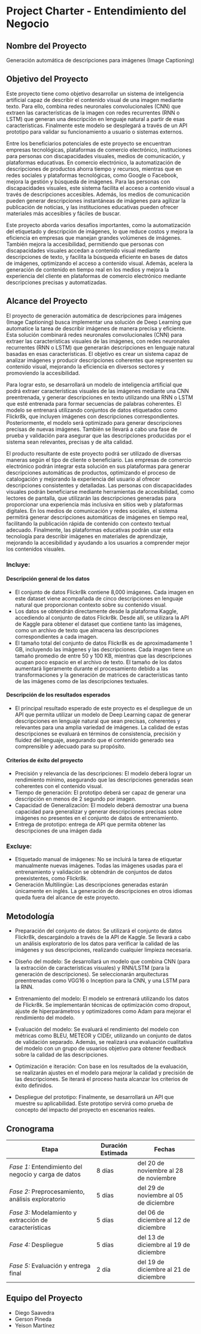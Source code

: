 # Project Charter - Entendimiento del Negocio

## Nombre del Proyecto

Generación automática de descripciones para imágenes (Image Captioning)

## Objetivo del Proyecto

Este proyecto tiene como objetivo desarrollar un sistema de inteligencia artificial capaz de describir el contenido visual de una imagen mediante texto. Para ello, combina redes neuronales convolucionales (CNN) que extraen las características de la imagen con redes recurrentes (RNN o LSTM) que generan una descripción en lenguaje natural a partir de esas características. Finalmente este modelo se desplegará a través de un API prototipo para validar su funcionamiento a usuario o sistemas externos.

Entre los beneficiarios potenciales de este proyecto se encuentran empresas tecnológicas, plataformas de comercio electrónico, instituciones para personas con discapacidades visuales, medios de comunicación, y plataformas educativas. En comercio electrónico, la automatización de descripciones de productos ahorra tiempo y recursos, mientras que en redes sociales y plataformas tecnológicas, como Google o Facebook, mejora la gestión y búsqueda de imágenes. Para las personas con discapacidades visuales, este sistema facilita el acceso a contenido visual a través de descripciones accesibles. Además, los medios de comunicación pueden generar descripciones instantáneas de imágenes para agilizar la publicación de noticias, y las instituciones educativas pueden ofrecer materiales más accesibles y fáciles de buscar.

Este proyecto aborda varios desafíos importantes, como la automatización del etiquetado y descripción de imágenes, lo que reduce costos y mejora la eficiencia en empresas que manejan grandes volúmenes de imágenes. También mejora la accesibilidad, permitiendo que personas con discapacidades visuales accedan a contenido visual mediante descripciones de texto, y facilita la búsqueda eficiente en bases de datos de imágenes, optimizando el acceso a contenido visual. Además, acelera la generación de contenido en tiempo real en los medios y mejora la experiencia del cliente en plataformas de comercio electrónico mediante descripciones precisas y automatizadas.

## Alcance del Proyecto

El proyecto de generación automática de descripciones para imágenes (Image Captioning) busca implementar una solución de Deep Learning que automatice la tarea de describir imágenes de manera precisa y eficiente. Esta solución combinará redes neuronales convolucionales (CNN) para extraer las características visuales de las imágenes, con redes neuronales recurrentes (RNN o LSTM) que generarán descripciones en lenguaje natural basadas en esas características. El objetivo es crear un sistema capaz de analizar imágenes y producir descripciones coherentes que representen su contenido visual, mejorando la eficiencia en diversos sectores y promoviendo la accesibilidad.

Para lograr esto, se desarrollará un modelo de inteligencia artificial que podrá extraer características visuales de las imágenes mediante una CNN preentrenada, y generar descripciones en texto utilizando una RNN o LSTM que esté entrenada para formar secuencias de palabras coherentes. El modelo se entrenará utilizando conjuntos de datos etiquetados como Flickr8k, que incluyen imágenes con descripciones correspondientes. Posteriormente, el modelo será optimizado para generar descripciones precisas de nuevas imágenes. También se llevará a cabo una fase de prueba y validación para asegurar que las descripciones producidas por el sistema sean relevantes, precisas y de alta calidad.

El producto resultante de este proyecto podrá ser utilizado de diversas maneras según el tipo de cliente o beneficiario. Las empresas de comercio electrónico podrán integrar esta solución en sus plataformas para generar descripciones automáticas de productos, optimizando el proceso de catalogación y mejorando la experiencia del usuario al ofrecer descripciones consistentes y detalladas. Las personas con discapacidades visuales podrán beneficiarse mediante herramientas de accesibilidad, como lectores de pantalla, que utilizarán las descripciones generadas para proporcionar una experiencia más inclusiva en sitios web y plataformas digitales. En los medios de comunicación y redes sociales, el sistema permitirá generar descripciones automáticas de imágenes en tiempo real, facilitando la publicación rápida de contenido con contexto textual adecuado. Finalmente, las plataformas educativas podrán usar esta tecnología para describir imágenes en materiales de aprendizaje, mejorando la accesibilidad y ayudando a los usuarios a comprender mejor los contenidos visuales.

### Incluye:

#### Descripción general de los datos
-  El conjunto de datos Flickr8k contiene 8,000 imágenes. Cada imagen en este dataset viene acompañada de cinco descripciones en lenguaje natural que proporcionan contexto sobre su contenido visual.
- Los datos se obtendrán directamente desde la plataforma Kaggle, accediendo al conjunto de datos Flickr8k. Desde allí, se utilizara la API de Kaggle para obtener el dataset que contiene tanto las imágenes, como un archivo de texto que almacena las descripciones correspondientes a cada imagen.
- El tamaño total del conjunto de datos Flickr8k es de aproximadamente 1 GB, incluyendo las imágenes y las descripciones. Cada imagen tiene un tamaño promedio de entre 50 y 100 KB, mientras que las descripciones ocupan poco espacio en el archivo de texto. El tamaño de los datos aumentará ligeramente durante el procesamiento debido a las transformaciones y la generación de matrices de características tanto de las imágenes como de las descripciones textuales.

#### Descripción de los resultados esperados
- El principal resultado esperado de este proyecto es el despliegue de un API que permita utilizar un modelo de Deep Learning capaz de generar descripciones en lenguaje natural que sean precisas, coherentes y relevantes para una amplia variedad de imágenes. La calidad de estas descripciones se evaluará en términos de consistencia, precisión y fluidez del lenguaje, asegurando que el contenido generado sea comprensible y adecuado para su propósito.

#### Criterios de éxito del proyecto
- Precisión y relevancia de las descripciones: El modelo deberá lograr un rendimiento mínimo, asegurando que las descripciones generadas sean coherentes con el contenido visual.
- Tiempo de generación: El prototipo deberá ser capaz de generar una descripción en menos de 2 segundo por imagen.
- Capacidad de Generalización: El modelo deberá demostrar una buena capacidad para generalizar y generar descripciones precisas sobre imágenes no presentes en el conjunto de datos de entrenamiento.
- Entrega de prototipo: entrega de API que permita obtener las descripciones de una imágen dada

### Excluye:

- Etiquetado manual de imágenes: No se incluirá la tarea de etiquetar manualmente nuevas imágenes. Todas las imágenes usadas para el entrenamiento y validación se obtendrán de conjuntos de datos preexistentes, como Flickr8k.
- Generación Multilingüe: Las descripciones generadas estarán únicamente en inglés. La generación de descripciones en otros idiomas queda fuera del alcance de este proyecto.

## Metodología

- Preparación del conjunto de datos: Se utilizará el conjunto de datos Flickr8k, descargándolo a través de la API de Kaggle. Se llevará a cabo un análisis exploratorio de los datos para verificar la calidad de las imágenes y sus descripciones, realizando cualquier limpieza necesaria.

- Diseño del modelo: Se desarrollará un modelo que combina CNN (para la extracción de características visuales) y RNN/LSTM (para la generación de descripciones). Se seleccionarán arquitecturas preentrenadas como VGG16 o Inception para la CNN, y una LSTM para la RNN.

- Entrenamiento del modelo: El modelo se entrenará utilizando los datos de Flickr8k. Se implementarán técnicas de optimización como dropout, ajuste de hiperparámetros y optimizadores como Adam para mejorar el rendimiento del modelo.

- Evaluación del modelo: Se evaluará el rendimiento del modelo con métricas como BLEU, METEOR y CIDEr, utilizando un conjunto de datos de validación separado. Además, se realizará una evaluación cualitativa del modelo con un grupo de usuarios objetivo para obtener feedback sobre la calidad de las descripciones.

- Optimización e iteración: Con base en los resultados de la evaluación, se realizarán ajustes en el modelo para mejorar la calidad y precisión de las descripciones. Se iterará el proceso hasta alcanzar los criterios de éxito definidos.

- Despliegue del prototipo: Finalmente, se desarrollará un API que muestre su aplicabilidad. Este prototipo servirá como prueba de concepto del impacto del proyecto en escenarios reales.

## Cronograma

| **Etapa** | **Duración Estimada** | **Fechas** |
|------|---------|-------|
| *Fase 1:* Entendimiento del negocio y carga de datos | 8 días | del 20 de noviembre al 28 de noviembre |
| *Fase 2:* Preprocesamiento, análisis exploratorio | 5 días | del 29 de noviembre al 05 de diciembre |
| *Fase 3:* Modelamiento y extracción de características | 5 días | del 06 de diciembre al 12 de diciembre |
| *Fase 4:* Despliegue | 5 días| del 13 de diciembre al 19 de diciembre |
| *Fase 5:* Evaluación y entrega final | 2 día | del 19 de diciembre al 21 de diciembre |

## Equipo del Proyecto

- Diego Saavedra
- Gerson Pineda
- Yeison Martínez
